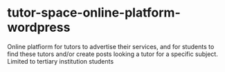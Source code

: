 # tutor-space-online-platform-wordpress
Online platfiorm for tutors to advertise their services, and for students to find these tutors and/or create posts looking a tutor for a specific subject. Limited to tertiary institution students
